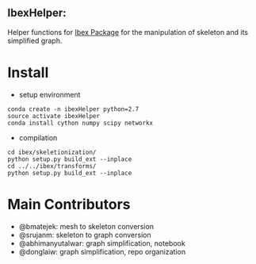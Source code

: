 IbexHelper:
-------------

Helper functions for [Ibex Package](https://github.com/bmatejek/ibex) for the manipulation of skeleton and its simplified graph.

Install
===
- setup environment
```
conda create -n ibexHelper python=2.7
source activate ibexHelper
conda install cython numpy scipy networkx
```

- compilation
```
cd ibex/skeletionization/
python setup.py build_ext --inplace
cd ../../ibex/transforms/
python setup.py build_ext --inplace
```


Main Contributors
==================
- @bmatejek: mesh to skeleton conversion
- @srujanm: skeleton to graph conversion
- @abhimanyutalwar: graph simplification, notebook 
- @donglaiw: graph simplification, repo organization
